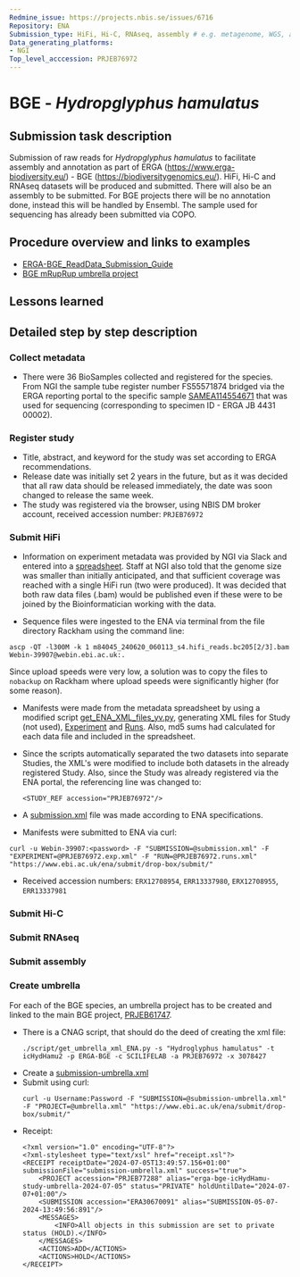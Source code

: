 ```yaml
---
Redmine_issue: https://projects.nbis.se/issues/6716
Repository: ENA
Submission_type: HiFi, Hi-C, RNAseq, assembly # e.g. metagenome, WGS, assembly, - IF RELEVANT
Data_generating_platforms:
- NGI
Top_level_acccession: PRJEB76972
---
```


# BGE - *Hydropglyphus hamulatus*

## Submission task description
Submission of raw reads for *Hydropglyphus hamulatus* to facilitate assembly and annotation as part of ERGA (https://www.erga-biodiversity.eu/) - BGE (https://biodiversitygenomics.eu/). HiFi, Hi-C and RNAseq datasets will be produced and submitted. There will also be an assembly to be submitted. For BGE projects there will be no annotation done, instead this will be handled by Ensembl. The sample used for sequencing has already been submitted via COPO.

## Procedure overview and links to examples

* [ERGA-BGE_ReadData_Submission_Guide](https://github.com/ERGA-consortium/ERGA-submission/blob/main/BGE/ERGA-BGE_ReadData_Submission_Guide.md)
* [BGE mRupRup umbrella project](https://www.ncbi.nlm.nih.gov/bioproject/1084634)

## Lessons learned

## Detailed step by step description

### Collect metadata
* There were 36 BioSamples collected and registered for the species. From NGI the sample tube register number FS55571874 bridged via the ERGA reporting portal to the specific sample [SAMEA114554671](https://www.ebi.ac.uk/biosamples/samples/SAMEA114554671) that was used for sequencing (corresponding to specimen ID - ERGA JB 4431 00002). 

### Register study
* Title, abstract, and keyword for the study was set according to ERGA recommendations.
* Release date was initially set 2 years in the future, but as it was decided that all raw data should be released immediately, the date was soon changed to release the same week. 
* The study was registered via the browser, using NBIS DM broker account, received accession number: `PRJEB76972`

### Submit HiFi
* Information on experiment metadata was provided by NGI via Slack and entered into a [spreadsheet](./data/PRJEB76972-experiment.tsv). Staff at NGI also told that the genome size was smaller than initially anticipated, and that sufficient coverage was reached with a single HiFi run (two were produced). It was decided that both raw data files (.bam) would be published even if these were to be joined by the Bioinformatician working with the data. 

* Sequence files were ingested to the ENA via terminal from the file directory Rackham using the command line: 
```
ascp -QT -l300M -k 1 m84045_240620_060113_s4.hifi_reads.bc205[2/3].bam Webin-39907@webin.ebi.ac.uk:.
```

Since upload speeds were very low, a solution was to copy the files to `nobackup` on Rackham where upload speeds were significantly higher (for some reason).

* Manifests were made from the metadata spreadsheet by using a modified script [get_ENA_XML_files_yv.py](scripts/get_ENA_XML_files_yv.py), generating XML files for Study (not used), [Experiment](ENA/BGE-Hydroglyphus-hamulatus/data/PRJEB76972.exp.xml) and [Runs](ENA/BGE-Hydroglyphus-hamulatus/data/PRJEB76972.runs.xml). Also, md5 sums had calculated for each data file and included in the spreadsheet. 

* Since the scripts automatically separated the two datasets into separate Studies, the XML's were modified to include both datasets in the already registered Study. Also, since the Study was already registered via the ENA portal, the referencing line was changed to:

  `<STUDY_REF accession="PRJEB76972"/>`

* A [submission.xml](ENA/BGE-Hydroglyphus-hamulatus/data/submission.xml) file was made according to ENA specifications.

* Manifests were submitted to ENA via curl:

```
curl -u Webin-39907:<password> -F "SUBMISSION=@submission.xml" -F "EXPERIMENT=@PRJEB76972.exp.xml" -F "RUN=@PRJEB76972.runs.xml" "https://www.ebi.ac.uk/ena/submit/drop-box/submit/"
```

* Received accession numbers: `ERX12708954`, `ERR13337980`, `ERX12708955`, `ERR13337981`

### Submit Hi-C

### Submit RNAseq

### Submit assembly

### Create umbrella

For each of the BGE species, an umbrella project has to be created and linked to the main BGE project, [PRJEB61747](https://www.ebi.ac.uk/ena/browser/view/PRJEB61747).

* There is a CNAG script, that should do the deed of creating the xml file:
    ```
    ./script/get_umbrella_xml_ENA.py -s "Hydroglyphus hamulatus" -t icHydHamu2 -p ERGA-BGE -c SCILIFELAB -a PRJEB76972 -x 3078427
    ```
* Create a [submission-umbrella.xml](ENA/BGE-Hydroglyphus-hamulatus/data/submission-umbrella.xml)
* Submit using curl:
    ```
    curl -u Username:Password -F "SUBMISSION=@submission-umbrella.xml" -F "PROJECT=@umbrella.xml" "https://www.ebi.ac.uk/ena/submit/drop-box/submit/"
    ```
* Receipt:
    ```
    <?xml version="1.0" encoding="UTF-8"?>
    <?xml-stylesheet type="text/xsl" href="receipt.xsl"?>
   <RECEIPT receiptDate="2024-07-05T13:49:57.156+01:00" submissionFile="submission-umbrella.xml" success="true">
        <PROJECT accession="PRJEB77288" alias="erga-bge-icHydHamu-study-umbrella-2024-07-05" status="PRIVATE" holdUntilDate="2024-07-07+01:00"/>
        <SUBMISSION accession="ERA30670091" alias="SUBMISSION-05-07-2024-13:49:56:891"/>
        <MESSAGES>
            <INFO>All objects in this submission are set to private status (HOLD).</INFO>
        </MESSAGES>
        <ACTIONS>ADD</ACTIONS>
        <ACTIONS>HOLD</ACTIONS>
    </RECEIPT>

 
 
 
                                                                                                                                                                                                                   
    ```




